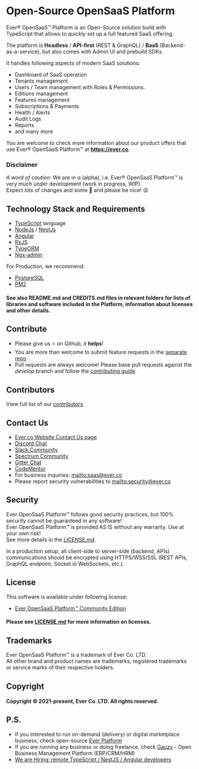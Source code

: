 # Open-Source OpenSaaS Platform

Ever® OpenSaaS™ Platform is an Open-Source solution build with TypeScript that allows to quickly set up a full featured SaaS offering.

The platform is **Headless** / **API-first** (REST & GraphQL) / **BaaS** (Backend-as-a-service), but also comes with Admin UI and prebuild SDKs.

It handles following aspects of modern SaaS solutions:

- Dashboard of SaaS operation
- Tenants management
- Users / Team management with Roles & Permissions.
- Editions management
- Features management
- Subscriptions & Payments
- Health / Alerts
- Audit Logs
- Reports
- and many more

You are welcome to check more information about our product offers that use Ever® OpenSaaS Platform™ at **<https://ever.co>**.

### Disclaimer

_A word of caution_: We are in α (alpha), i.e. Ever® OpenSaaS Platform™ is very much under development (work in progress, WIP).  
Expect _lots_ of changes and some :bug: and please be nice! :stuck_out_tongue_winking_eye:

## Technology Stack and Requirements

-   [TypeScript](https://www.typescriptlang.org) language
-   [NodeJs](https://nodejs.org) / [NestJs](https://github.com/nestjs/nest)
-   [Angular](https://angular.io)
-   [RxJS](http://reactivex.io/rxjs)
-   [TypeORM](https://github.com/typeorm/typeorm)
-   [Ngx-admin](https://github.com/akveo/ngx-admin)

For Production, we recommend:

-   [PostgreSQL](https://www.postgresql.org)
-   [PM2](https://github.com/Unitech/pm2)

#### See also README.md and CREDITS.md files in relevant folders for lists of libraries and software included in the Platform, information about licenses and other details.

## Contribute

-   Please give us :star: on Github, it **helps**!
-   You are more than welcome to submit feature requests in the [separate repo](https://github.com/ever-co/feature-requests/issues)
-   Pull requests are always welcome! Please base pull requests against the _develop_ branch and follow the [contributing guide](.github/CONTRIBUTING.md).

## Contributors

View full list of our [contributors](https://github.com/ever-co/saas/graphs/contributors).

## Contact Us

-   [Ever.co Website Contact Us page](https://ever.co/contacts)
-   [Discord Chat](https://discord.gg/msqRJ4w)
-   [Slack Community](https://join.slack.com/t/everplatform/shared_invite/enQtNzc2NzI1OTgwMjQwLTBkODI3OTU2ZDI1YTQwNWE3OGExYWUwYjE5NThkMjRiYjA0NmFiNzZhYWUzNWViNWI4Nzg2YTc3MzY2MjY0YzU)
-   [Spectrum Community](https://spectrum.chat/ever)
-   [Gitter Chat](https://gitter.im/ever-co/ever)
-   [CodeMentor](https://www.codementor.io/evereq)
-   For business inquiries: <mailto:saas@ever.co>
-   Please report security vulnerabilities to <mailto:security@ever.co>

## Security

Ever OpenSaaS Platform™ follows good security practices, but 100% security cannot be guaranteed in any software!  
Ever OpenSaaS Platform™ is provided AS IS without any warranty. Use at your own risk!  
See more details in the [LICENSE.md](LICENSE.md).

In a production setup, all client-side to server-side (backend, APIs) communications should be encrypted using HTTPS/WSS/SSL (REST APIs, GraphQL endpoint, Socket.io WebSockets, etc.).

## License

This software is available under following license:

-   [Ever OpenSaaS Platform™ Community Edition](https://github.com/ever-co/saas/blob/develop/LICENSE.md)

#### Please see [LICENSE.md](LICENSE.md) for more information on licenses.

## Trademarks

Ever OpenSaaS Platform™ is a trademark of Ever Co. LTD.  
All other brand and product names are trademarks, registered trademarks or service marks of their respective holders.

## Copyright

#### Copyright © 2021-present, Ever Co. LTD. All rights reserved.

## P.S.

-   If you interested to run on-demand (delivery) or digital marketplace business, check open-source [Ever Platform](https://github.com/ever-co/ever)
-   If you are running any business or doing freelance, check [Gauzy](https://github.com/ever-co/gauzy) - Open Business Management Platform (ERP/CRM/HRM)
-   [We are Hiring: remote TypeScript / NestJS / Angular developers](https://github.com/ever-co/jobs#available-positions)
